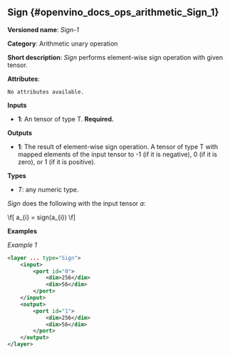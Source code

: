 ## Sign <a name="Sign"></a> {#openvino_docs_ops_arithmetic_Sign_1}

**Versioned name**: *Sign-1*

**Category**: Arithmetic unary operation 

**Short description**: *Sign* performs element-wise sign operation with given tensor.

**Attributes**:

    No attributes available.

**Inputs**

* **1**: An tensor of type T. **Required.**

**Outputs**

* **1**: The result of element-wise sign operation. A tensor of type T with mapped elements of the input tensor to -1 (if it is negative), 0 (if it is zero), or 1 (if it is positive).

**Types**

* *T*: any numeric type.

*Sign* does the following with the input tensor *a*:

\f[
a_{i} = sign(a_{i})
\f]

**Examples**

*Example 1*

```xml
<layer ... type="Sign">
    <input>
        <port id="0">
            <dim>256</dim>
            <dim>56</dim>
        </port>
    </input>
    <output>
        <port id="1">
            <dim>256</dim>
            <dim>56</dim>
        </port>
    </output>
</layer>
```